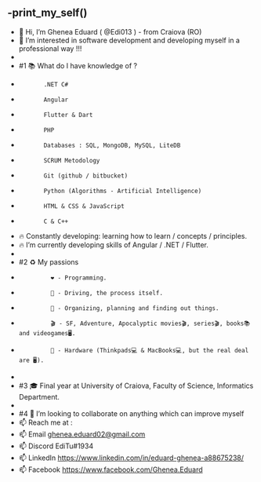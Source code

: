 -__print_my_self__()
-
- 👋 Hi, I’m Ghenea Eduard ( @Edi013 ) - from Craiova (RO) 
- 👀 I’m interested in software development and developing myself in a professional way !!!      
-
- #1 📚 What do I have knowledge of ? 
-            .NET C#
-            Angular
-            Flutter & Dart
-            PHP
-            Databases : SQL, MongoDB, MySQL, LiteDB
-            SCRUM Metodology
-            Git (github / bitbucket)
-            Python (Algorithms - Artificial Intelligence)
-            HTML & CSS & JavaScript
-            C & C++
- 🔥 Constantly developing: learning how to learn / concepts / principles.      
- 🔥 I’m currently developing skills of Angular / .NET / Flutter. 
- 
- #2 ♻️ My passions
-              ❤️ - Programming.
-              🚗 - Driving, the process itself.
-              🔆 - Organizing, planning and finding out things. 
-              🎬 - SF, Adventure, Apocalyptic movies🎬, series🎬, books📚 and videogames🖥️.
-              💸 - Hardware (Thinkpads💻 & MacBooks💻, but the real deal are 🖥️).
-
- #3 🎓 Final year at University of Craiova, Faculty of Science, Informatics Department.
-
- #4 💞️ I’m looking to collaborate on anything which can improve myself  
- 📫 Reach me at :
- 📫   Email     ghenea.eduard02@gmail.com 
- 📫   Discord   EdiTu#1934 
- 📫   LinkedIn  https://www.linkedin.com/in/eduard-ghenea-a88675238/
- 📫   Facebook  https://www.facebook.com/Ghenea.Eduard
